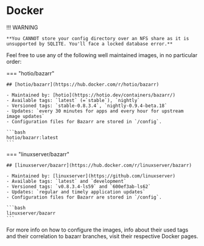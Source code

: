 # Docker

!!! WARNING

    **You CANNOT store your config directory over an NFS share as it is unsupported by SQLITE. You'll face a locked database error.**

Feel free to use any of the following well maintained images, in no particular order:

=== "hotio/bazarr"

    ## [hotio/bazarr](https://hub.docker.com/r/hotio/bazarr)

    - Maintained by: [hotio](https://hotio.dev/containers/bazarr/)
    - Available tags: `latest` (=`stable`), `nightly`
    - Versioned tags: `stable-0.8.3.4`, `nightly-0.9.4-beta.18`
    - Updates: `every 30 minutes for apps and every hour for upstream image updates`
    - Configuration files for Bazarr are stored in `/config`.

    ```bash
    hotio/bazarr:latest
    ```

=== "linuxserver/bazarr"

    ## [linuxserver/bazarr](https://hub.docker.com/r/linuxserver/bazarr)

    - Maintained by: [linuxserver](https://github.com/linuxserver)
    - Available tags: `latest` and `development`
    - Versioned tags: `v0.8.3.4-ls59` and `600ef3ab-ls62`
    - Updates: `regular and timely application updates`
    - Configuration files for Bazarr are stored in `/config`.

    ```bash
    linuxserver/bazarr
    ```

For more info on how to configure the images, info about their used tags and their correlation to bazarr branches, visit their respective Docker pages.
